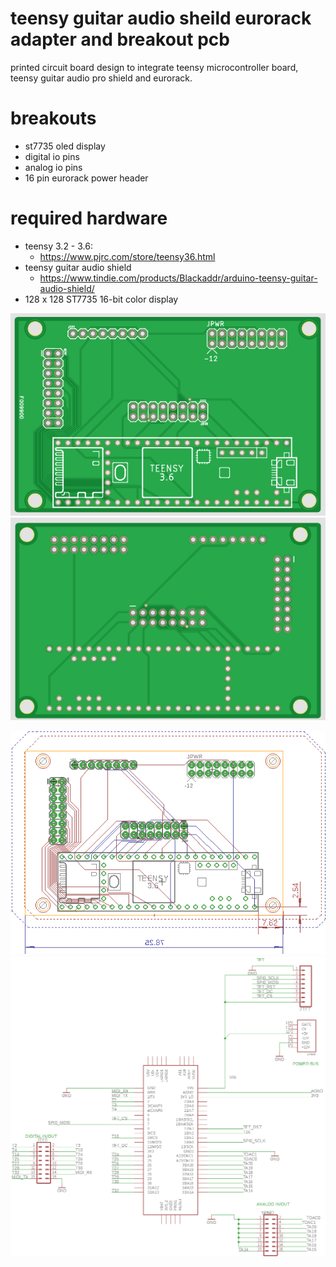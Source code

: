 # teensy guitar audio sheild eurorack adapter and breakout pcb
printed circuit board design to integrate teensy microcontroller board, teensy guitar audio pro shield and eurorack.

# breakouts 
* st7735 oled display 
* digital io pins
* analog io pins
* 16 pin eurorack power header

# required hardware
* teensy 3.2 - 3.6: 
  * https://www.pjrc.com/store/teensy36.html
* teensy guitar audio shield 
  * https://www.tindie.com/products/Blackaddr/arduino-teensy-guitar-audio-shield/
* 128 x 128 ST7735 16-bit color display

![pcb top](https://github.com/newdigate/teensy-baguitar-pcb/raw/master/images/teensy-baguitar-breaout-pcb-top.png "pcb top")
![pcb bottom](https://github.com/newdigate/teensy-baguitar-pcb/raw/master/images/teensy-baguitar-breakout-pcb-bottom.png "pcb bottom")

![pcb](https://github.com/newdigate/teensy-baguitar-pcb/raw/master/images/teensy-baguitar-pcb-board.png "pcb")
![schematic](https://github.com/newdigate/teensy-baguitar-pcb/raw/master/images/teensy-baguitar-pcb-schematic.png "schematic")



